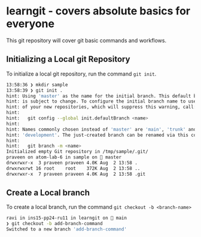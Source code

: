 # learngit - covers absolute basics for everyone

This git repository will cover git basic commands and workflows.

## Initializing a Local git Repository

To initialize a local git repository, run the command `git init`.

``` bash
13:58:36 ❯ mkdir sample
13:58:39 ❯ git init .
hint: Using 'master' as the name for the initial branch. This default branch name
hint: is subject to change. To configure the initial branch name to use in all
hint: of your new repositories, which will suppress this warning, call:
hint:
hint:   git config --global init.defaultBranch <name>
hint:
hint: Names commonly chosen instead of 'master' are 'main', 'trunk' and
hint: 'development'. The just-created branch can be renamed via this command:
hint:
hint:   git branch -m <name>
Initialized empty Git repository in /tmp/sample/.git/
praveen on atom-lab-6 in sample on  master
drwxrwxr-x  3 praveen praveen 4.0K Aug  2 13:58 .
drwxrwxrwt 16 root    root    372K Aug  2 13:58 ..
drwxrwxr-x  7 praveen praveen 4.0K Aug  2 13:58 .git
```

## Create a Local branch

To create a local branch, run the command `git checkout -b <branch-name>`

```bash
ravi in ins15-pp24-ru11 in learngit on  main
❯ git checkout -b add-branch-command
Switched to a new branch 'add-branch-command'
```

